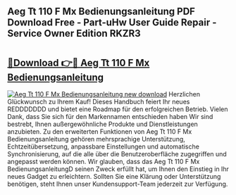 ## Aeg Tt 110 F Mx Bedienungsanleitung PDF Download Free - Part-uHw User Guide Repair - Service Owner Edition RKZR3

# <h2><a href="http://df1x46.blite.top/?on=Aeg+Tt+110+F+Mx+Bedienungsanleitung">🔗Download 👉🔴 Aeg Tt 110 F Mx Bedienungsanleitung</a></h2>

[![Aeg Tt 110 F Mx Bedienungsanleitung new download](https://i.imgur.com/lujVjoI.png)](http://df1x46.blite.top/?on=Aeg+Tt+110+F+Mx+Bedienungsanleitung)
Herzlichen Glückwunsch zu Ihrem Kauf! Dieses Handbuch feiert Ihr neues REDDDDDDD und bietet eine Roadmap für den erfolgreichen Betrieb. Vielen Dank, dass Sie sich für den Markennamen entschieden haben Wir sind bestrebt, Ihnen außergewöhnliche Produkte und Dienstleistungen anzubieten. Zu den erweiterten Funktionen von Aeg Tt 110 F Mx Bedienungsanleitung gehören mehrsprachige Unterstützung, Echtzeitübersetzung, anpassbare Einstellungen und automatische Synchronisierung, auf die alle über die Benutzeroberfläche zugegriffen und angepasst werden können. Wir glauben, dass das Aeg Tt 110 F Mx BedienungsanleitungD seinen Zweck erfüllt hat, um Ihnen den Einstieg in Ihr neues Gadget zu erleichtern. Sollten Sie eine Klärung oder Unterstützung benötigen, steht Ihnen unser Kundensupport-Team jederzeit zur Verfügung.
